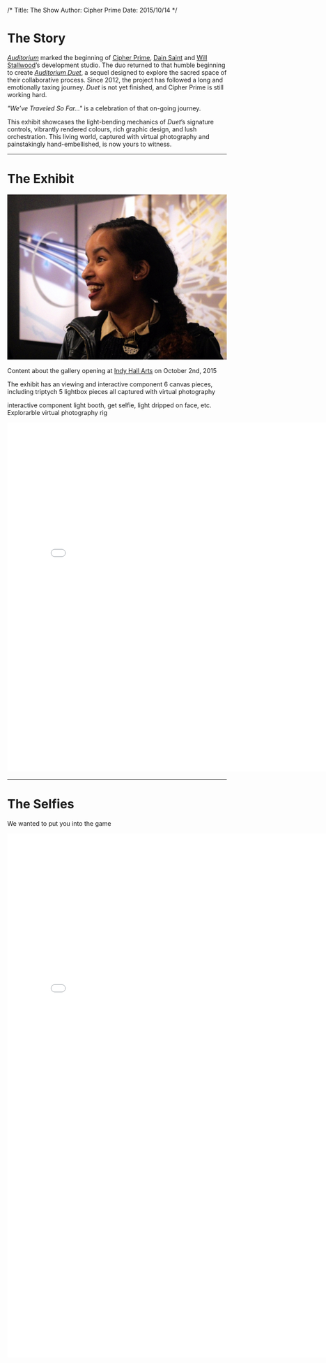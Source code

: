 /*
Title: The Show
Author: Cipher Prime
Date: 2015/10/14
*/

# The Story


*[Auditorium]* marked the beginning of [Cipher Prime], [Dain Saint] and [Will Stallwood]’s development studio. The duo returned to that humble beginning to create *[Auditorium Duet]*, a sequel designed to explore the sacred space of their collaborative process. Since 2012, the project has followed a long and emotionally taxing journey. *Duet* is not yet finished, and Cipher Prime is still working hard.
 
*"We’ve Traveled So Far..."* is a celebration of that on-going journey. 
 
This exhibit showcases the light-bending mechanics of *Duet*’s signature controls, vibrantly rendered colours, rich graphic design, and lush orchestration. This living world, captured with virtual photography and painstakingly hand-embellished, is now yours to witness.

***

# The Exhibit
![Adriana][Adriana]

Content about the gallery opening at [Indy Hall Arts][Indy Hall Arts] on October 2nd, 2015

The exhibit has an viewing and interactive component
6 canvas pieces, including triptych
5 lightbox pieces
all captured with virtual photography

interactive component
light booth, get selfie, light dripped on face, etc.
Explorarble virtual photography rig

<p>
<iframe src="//player.vimeo.com/video/143431593?loop=1" width="800" height="800" frameborder="0" webkitallowfullscreen mozallowfullscreen allowfullscreen></iframe>
</p>

***

# The Selfies
We wanted to put you into the game


<p>
<iframe src="//player.vimeo.com/video/143423100?loop=1" width="800" height="1200" frameborder="0" webkitallowfullscreen mozallowfullscreen allowfullscreen></iframe>
</p>

<!--
***
***
***
***
***
***
***
***
***
***


# Images of the show
Large shot of entire space.

# Pieces
Shot of larger pieces spread across composition.

# Selfie Booth
Brochure?

# Selfies on Wall
Shot of shelf wall.

-->

[Dain Saint]: http://twitter.com/dainsaint
[Will Stallwood]: http://twitter.com/willstall
[Auditorium]: http://www.playauditorium.com
[Cipher Prime]: http://www.cipherprime.com
[Auditorium Duet]: http://www.playduet.com
[Unity3D]: http://www.unity3D.com
[Leap Motion]: http://leapmotion.com
[Indy Hall Arts]: http://indyhall.com


[Test Image]: /content/images/IMG_1638.JPG
[Adriana]: /content/images/adriana.jpg
